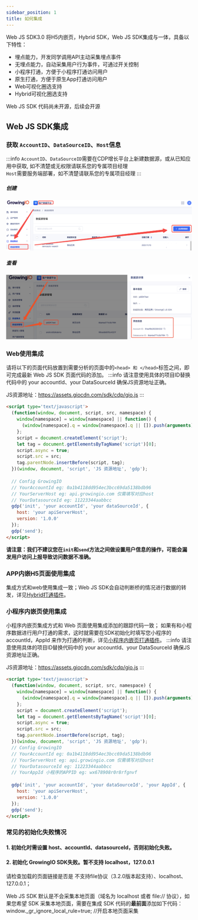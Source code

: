 ```yaml
---
sidebar_position: 1
title: 如何集成
---
```


Web JS SDK3.0 将H5内嵌页，Hybrid SDK，Web JS SDK集成与一体，具备以下特性：
* 埋点能力，开发同学调用API主动采集埋点事件
* 无埋点能力，自动采集用户行为事件，可通过开关控制
* 小程序打通，方便于小程序打通访问用户
* 原生打通，方便于原生App打通访问用户
* Web可视化圈选支持
* Hybrid可视化圈选支持

Web JS SDK 代码尚未开源，后续会开源

## Web JS SDK集成

### 获取 `AccountID`、`DataSourceID`、`Host`信息
:::info
`AccountID`、`DataSourceID`需要在CDP增长平台上新建数据源，或从已知应用中获取, 如不清楚或无权限请联系您的专属项目经理<br/>
`Host`需要服务端部署，如不清楚请联系您的专属项目经理
:::
##### 创建
![新建数据源](./../../../static/img/createapplication.png)
##### 查看
![查看数据源](./../../../static/img/showwebdatasourceid.png)

### Web使用集成

请将以下的页面代码放置到需要分析的页面中的`<head> 和 </head>`标签之间，即可完成最新 Web JS SDK 页面代码的添加。
:::info
请注意使用具体的项目ID替换代码中的 your accountId、your DataSourceId 确保JS资源地址正确。

JS资源地址：https://assets.giocdn.com/sdk/cdp/gio.js
:::
```html
<script type='text/javascript'>
  (function(window, document, script, src, namespace) {
    window[namespace] = window[namespace] || function() {
      (window[namespace].q = window[namespace].q || []).push(arguments)
    };
    script = document.createElement('script');
    let tag = document.getElementsByTagName('script')[0];
    script.async = true;
    script.src = src;
    tag.parentNode.insertBefore(script, tag);
  })(window, document, 'script', 'JS 资源地址', 'gdp');

  // Config GrowingIO
  // YourAccountId eg: 0a1b4118dd954ec3bcc69da5138bdb96
  // YourServerHost eg: api.growingio.com 仅需填写对应host
  // YourDatasourceId eg: 11223344aabbcc
  gdp('init', 'your accountId', 'your dataSourceId', {
    host: 'your apiServerHost',
    version: '1.0.0'
  });
  gdp('send');
</script>
```
**请注意：我们不建议您在`init`和`send`方法之间做设置用户信息的操作，可能会漏发用户访问上报导致访问数据不准确。**

### APP内嵌H5页面使用集成

集成方式和web使用集成一致；Web JS SDK会自动判断桥的情况进行数据的转发，详见[Hybrid打通插件](/docs/webjs/plugins#6-hybrid打通插件)。

### 小程序内嵌页使用集成
小程序内嵌页集成方式和 Web 页面使用集成添加的跟踪代码一致；
如果有和小程序数据进行用户打通的需求，这时就需要在SDK初始化时填写您小程序的 accountId，AppId 来作为打通的判断，详见[小程序内嵌页打通插件](/docs/webjs/plugins#7-小程序内嵌页打通插件)。
:::info
请注意使用具体的项目ID替换代码中的 your accountId、your DataSourceId 确保JS资源地址正确。

JS资源地址：https://assets.giocdn.com/sdk/cdp/gio.js
:::
```html
<script type='text/javascript'>
  (function(window, document, script, src, namespace) {
    window[namespace] = window[namespace] || function() {
      (window[namespace].q = window[namespace].q || []).push(arguments)
    };
    script = document.createElement('script');
    let tag = document.getElementsByTagName('script')[0];
    script.async = true;
    script.src = src;
    tag.parentNode.insertBefore(script, tag);
  })(window, document, 'script', 'JS 资源地址', 'gdp');
  // Config GrowingIO
  // YourAccountId eg: 0a1b4118dd954ec3bcc69da5138bdb96
  // YourServerHost eg: api.growingio.com 仅需填写对应host
  // YourDatasourceId eg: 11223344aabbcc
  // YourAppId 小程序的APPID eg: wx678908r0r8rfgnvf

  gdp('init', 'your accountId', 'your dataSourceId', 'your AppId', {
    host: 'your apiServerHost',
    version: '1.0.0'
  });
  gdp('send');
</script>
```


### 常见的初始化失败情况

#### 1. 初始化时需设置 host、accountId、datasourceId，否则初始化失败。
#### 2. 初始化 GrowingIO SDK失败。暂不支持 localhost，127.0.0.1

请检查加载的页面链接是否是 不支持file协议（3.2.0版本起支持）、localhost、127.0.0.1；

Web JS SDK 默认是不会采集本地页面（域名为 localhost 或者 file:// 协议），如果您希望 SDK 采集本地页面，需要在集成 SDK 代码的**最前面**添加如下代码：
window._gr_ignore_local_rule=true; //开启本地页面采集


